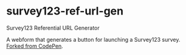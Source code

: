# survey123-ref-url-gen
Survey123 Referential URL Generator

A webform that generates a button for launching a Survey123 survey. [Forked from CodePen](https://codepen.io/talllguy/pen/xabZar).
